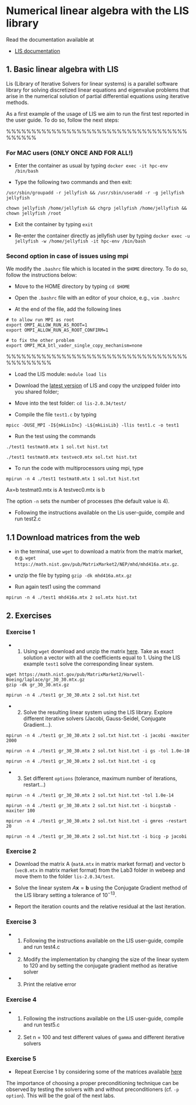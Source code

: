 # Numerical linear algebra with the LIS library

Read the documentation available at

- [LIS documentation](https://www.ssisc.org/lis/index.en.html)

## 1. Basic linear algebra with LIS

Lis (Library of Iterative Solvers for linear systems) is a parallel software library for solving discretized linear equations and eigenvalue problems that arise in the numerical solution of partial differential equations using iterative methods. 

As a first example of the usage of LIS we aim to run the first test reported in the user guide. To do so, follow the next steps:

%%%%%%%%%%%%%%%%%%%%%%%%%%%%%%%%%%%%%%%%%%
### For MAC users (ONLY ONCE AND FOR ALL!)

- Enter the container as usual by typing `docker exec -it hpc-env /bin/bash`

- Type the following two commands and then exit: 
```
/usr/sbin/groupadd -r jellyfish && /usr/sbin/useradd -r -g jellyfish jellyfish

chown jellyfish /home/jellyfish && chgrp jellyfish /home/jellyfish && chown jellyfish /root
```

- Exit the container by typing `exit`

- Re-enter the container directly as jellyfish user by typing
`docker exec -u jellyfish -w /home/jellyfish -it hpc-env /bin/bash`

### Second option in case of issues using mpi

We modify the `.bashrc` file which is located in the `$HOME` directory. To do so, follow the instructions below:

- Move to the HOME directory by typing `cd $HOME`

- Open the `.bashrc` file with an editor of your choice, e.g., `vim .bashrc`

- At the end of the file, add the following lines

```
# to allow run MPI as root
export OMPI_ALLOW_RUN_AS_ROOT=1
export OMPI_ALLOW_RUN_AS_ROOT_CONFIRM=1

# to fix the other problem
export OMPI_MCA_btl_vader_single_copy_mechanism=none
```

%%%%%%%%%%%%%%%%%%%%%%%%%%%%%%%%%%%%%%%%%%%%%

- Load the LIS module: `module load lis`

- Download the [latest version](https://www.ssisc.org/lis/dl/lis-2.0.34.zip) of LIS and copy the unzipped folder into you shared folder;

- Move into the test folder: `cd lis-2.0.34/test/`

- Compile the file `test1.c` by typing 

```
mpicc -DUSE_MPI -I${mkLisInc} -L${mkLisLib} -llis test1.c -o test1
```

- Run the test using the commands

```
./test1 testmat0.mtx 1 sol.txt hist.txt

./test1 testmat0.mtx testvec0.mtx sol.txt hist.txt
```

- To run the code with multiprocessors using mpi, type 

```
mpirun -n 4 ./test1 testmat0.mtx 1 sol.txt hist.txt
```

Ax=b
testmat0.mtx is A
testvec0.mtx is b

The option `-n` sets the number of processes (the default value is 4).

- Following the instructions available on the Lis user-guide, compile and run test2.c

## 1.1 Download matrices from the web

- in the terminal, use `wget` to download a matrix from the matrix market, e.g. `wget https://math.nist.gov/pub/MatrixMarket2/NEP/mhd/mhd416a.mtx.gz`.

- unzip the file by typing `gzip -dk mhd416a.mtx.gz`

- Run again test1 using the command 

```
mpirun -n 4 ./test1 mhd416a.mtx 2 sol.mtx hist.txt
```

## 2. Exercises

### Exercise 1

- 1. Using `wget` download and unzip the matrix [here](https://math.nist.gov/pub/MatrixMarket2/Harwell-Boeing/laplace/gr_30_30.mtx.gz). Take as exact solution a vector with all the coefficients equal to 1. Using the LIS example `test1` solve the corresponding linear system. 

```
wget https://math.nist.gov/pub/MatrixMarket2/Harwell-Boeing/laplace/gr_30_30.mtx.gz
gzip -dk gr_30_30.mtx.gz

mpirun -n 4 ./test1 gr_30_30.mtx 2 sol.txt hist.txt
```

- 2. Solve the resulting linear system using the LIS library. Explore different iterative solvers (Jacobi, Gauss-Seidel, Conjugate Gradient...).

```
mpirun -n 4 ./test1 gr_30_30.mtx 2 sol.txt hist.txt -i jacobi -maxiter 2000

mpirun -n 4 ./test1 gr_30_30.mtx 2 sol.txt hist.txt -i gs -tol 1.0e-10

mpirun -n 4 ./test1 gr_30_30.mtx 2 sol.txt hist.txt -i cg 
```

- 3. Set different `options` (tolerance, maximum number of iterations, restart...)

```
mpirun -n 4 ./test1 gr_30_30.mtx 2 sol.txt hist.txt -tol 1.0e-14

mpirun -n 4 ./test1 gr_30_30.mtx 2 sol.txt hist.txt -i bicgstab -maxiter 100

mpirun -n 4 ./test1 gr_30_30.mtx 2 sol.txt hist.txt -i gmres -restart 20

mpirun -n 4 ./test1 gr_30_30.mtx 2 sol.txt hist.txt -i bicg -p jacobi
```

### Exercise 2

- Download the matrix A (`matA.mtx` in  matrix market format) and vector b (`vecB.mtx` in  matrix market format) from the Lab3 folder in webeep and move them to the folder `lis-2.0.34/test`. 

- Solve the linear system $A\boldsymbol{x} = \boldsymbol{b}$ using the Conjugate Gradient method of the LIS library setting a tolerance of $10^{-13}$. 

- Report the iteration counts and the relative residual at the last iteration.

### Exercise 3

- 1. Following the instructions available on the LIS user-guide, compile and run test4.c

- 2. Modify the implementation by changing the size of the linear system to 120 and by setting the conjugate gradient method as iterative solver

- 3. Print the relative error


### Exercise 4

- 1. Following the instructions available on the LIS user-guide, compile and run test5.c

- 2. Set n = 100 and test different values of `gamma` and different iterative solvers

### Exercise 5

- Repeat Exercise 1 by considering some of the matrices available [here](https://sparse.tamu.edu/?per_page=All)

The importance of choosing a proper preconditioning technique can be observed by testing the solvers with and without preconditioners (cf. `-p option`). This will be the goal of the next labs.